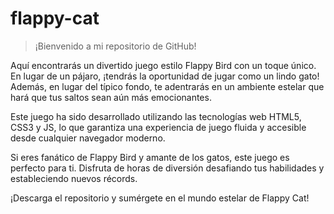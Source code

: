 # flappy-cat
>¡Bienvenido a mi repositorio de GitHub!

Aquí encontrarás un divertido juego estilo Flappy Bird con un toque único. En lugar de un pájaro, ¡tendrás la oportunidad de jugar como un lindo gato! Además, en lugar del típico fondo, te adentrarás en un ambiente estelar que hará que tus saltos sean aún más emocionantes.

Este juego ha sido desarrollado utilizando las tecnologías web HTML5, CSS3 y JS, lo que garantiza una experiencia de juego fluida y accesible desde cualquier navegador moderno.

Si eres fanático de Flappy Bird y amante de los gatos, este juego es perfecto para ti. Disfruta de horas de diversión desafiando tus habilidades y estableciendo nuevos récords.

¡Descarga el repositorio y sumérgete en el mundo estelar de Flappy Cat!
